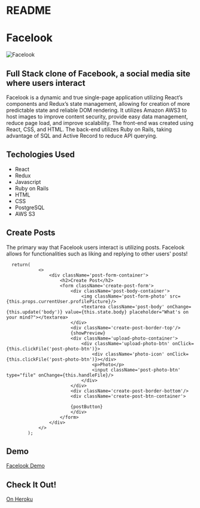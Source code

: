 # README

# Facelook

![Facelook](https://user-images.githubusercontent.com/96739868/235540247-b59ad605-cc5e-4218-af0f-18dd0e587a36.PNG)

## Full Stack clone of Facebook, a social media site where users interact
Facelook is a dynamic and true single-page application utilizing React’s components and Redux’s state management, allowing for creation of more predictable state and reliable DOM rendering. It utilizes Amazon AWS3 to host images to improve content security, provide easy data management, reduce page load, and improve scalability. The front-end was created using React, CSS, and HTML. The back-end utilizes Ruby on Rails, taking advantage of SQL and Active Record to reduce API querying.

## Techologies Used
+ React
+ Redux
+ Javascript
+ Ruby on Rails
+ HTML
+ CSS
+ PostgreSQL
+ AWS S3

## Create Posts

The primary way that Facelook users interact is utilizing posts. Facelook allows for functionalities such as liking and replying to other users' posts!
```
  return(
            <>
                <div className='post-form-container'>
                    <h2>Create Post</h2>
                    <form className='create-post-form'>
                        <div className='post-body-container'>
                            <img className='post-form-photo' src={this.props.currentUser.profilePicture}/>
                            <textarea className='post-body' onChange={this.update('body')} value={this.state.body} placeholder="What's on your mind?"></textarea>
                        </div>
                        <div className='create-post-border-top'/>
                        {showPreview}
                        <div className='upload-photo-container'>
                            <div className='upload-photo-btn' onClick={this.clickFile('post-photo-btn')}>
                                <div className='photo-icon' onClick={this.clickFile('post-photo-btn')}></div>
                                <p>Photo</p>
                                <input className='post-photo-btn' type="file" onChange={this.handleFile}/>
                            </div>
                        </div>
                        <div className='create-post-border-bottom'/>
                        <div className='create-post-btn-container'>

                        {postButton}
                        </div>
                    </form>
                </div>
            </>
        );
```

## Demo

[Facelook Demo](https://user-images.githubusercontent.com/96739868/235543262-277e8855-2250-4d2c-a03c-b640ff724d17.webm)

## Check It Out!
[On Heroku](https://facelook-ayueh.herokuapp.com/#/)



